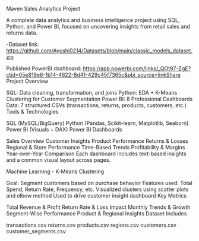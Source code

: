Maven Sales Analytics Project

A complete data analytics and business intelligence project using SQL, Python, and Power BI, focused on uncovering insights from retail sales and returns data.

-Dataset link: https://github.com/Ayushi0214/Datasets/blob/main/classic_models_dataset.zip

Published PowerBI dashboard: https://app.powerbi.com/links/_QOt97-ZgE?ctid=05e819e6-1b14-4622-8d41-429c45f7365c&pbi_source=linkShare
Project Overview

SQL: Data cleaning, transformation, and joins
Python: EDA + K-Means Clustering for Customer Segmentation
Power BI: 8 Professional Dashboards
Data: 7 structured CSVs (transactions, returns, products, customers, etc.)
Tools & Technologies

SQL (MySQL/BigQuery)
Python (Pandas, Scikit-learn, Matplotlib, Seaborn)
Power BI (Visuals + DAX)
Power BI Dashboards

Sales Overview
Customer Insights
Product Performance
Returns & Losses
Regional & Store Performance
Time-Based Trends
Profitability & Margins
Year-over-Year Comparison
Each dashboard includes text-based insights and a common visual layout across pages.

Machine Learning - K-Means Clustering

Goal: Segment customers based on purchase behavior
Features used: Total Spend, Return Rate, Frequency, etc.
Visualized clusters using scatter plots and elbow method
Used to drive customer insight dashboard
Key Metrics

Total Revenue & Profit
Return Rate & Loss Impact
Monthly Trends & Growth
Segment-Wise Performance
Product & Regional Insights
Dataset Includes

transactions.csv
returns.csv
products.csv
regions.csv
customers.csv
customer_segments.csv
